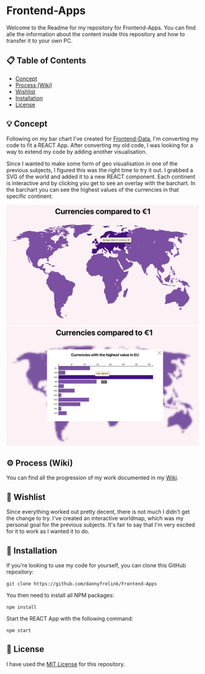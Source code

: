# Frontend-Apps
Welcome to the Readme for my repository for Frontend-Apps. You can find alle the information about the content inside this repository and how to transfer it to your own PC.

## 📋 Table of Contents

* [Concept](https://github.com/dannyfrelink/Frontend-Apps#-concept)
* [Process (Wiki)](https://github.com/dannyfrelink/Frontend-Apps#%EF%B8%8F-process-wiki)
* [Wishlist](https://github.com/dannyfrelink/Frontend-Apps#-wishlist)
* [Installation](https://github.com/dannyfrelink/Frontend-Apps#-installation)
* [License](https://github.com/dannyfrelink/Frontend-Apps#-license)

## 💡 Concept

Following on my bar chart I've created for [Frontend-Data](https://github.com/dannyfrelink/frontendData), I'm converting my code to fit a REACT App. After converting my old code, I was looking for a way to extend my code by adding another visualisation.

Since I wanted to make some form of geo visualisation in one of the previous subjects, I figured this was the right time to try it out. I grabbed a SVG of the world and added it to a new REACT component. Each continent is interactive and by clicking you get to see an overlay with the barchart. In the barchart you can see the highest values of the currencies in that specific continent.

![Wereldkaart](https://github.com/dannyfrelink/Frontend-Apps/blob/main/src/images/wereldkaart.png)
![Bar Chart](https://github.com/dannyfrelink/Frontend-Apps/blob/main/src/images/barchart.png)

## ⚙️ Process (Wiki)

You can find all the progression of my work documented in my [Wiki](https://github.com/dannyfrelink/Frontend-Apps/wiki).

## 📝 Wishlist

Since everything worked out pretty decent, there is not much I didn't get the change to try. I've created an interactive worldmap, which was my personal goal for the previous subjects. It's fair to say that I'm very excited for it to work as I wanted it to do. 

## 🔧 Installation

If you're looking to use my code for yourself, you can clone this GitHub repository:
```
git clone https://github.com/dannyfrelink/Frontend-Apps
```

You then need to install all NPM packages:
```
npm install
```

Start the REACT App with the following command:
```
npm start
```

## 📄 License

I have used the [MIT License](https://github.com/dannyfrelink/Frontend-Apps/blob/main/LICENSE) for this repository.